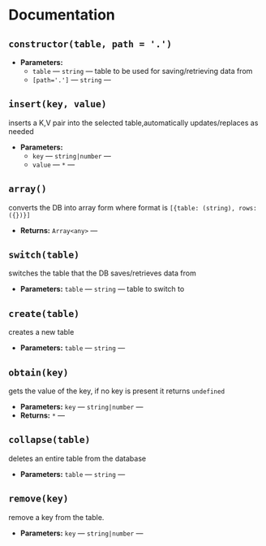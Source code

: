 # Documentation

## `constructor(table, path = '.')`

 * **Parameters:**
   * `table` — `string` — table to be used for saving/retrieving data from
   * `[path='.']` — `string` — 

## `insert(key, value)`

inserts a K,V pair into the selected table,automatically updates/replaces as needed

 * **Parameters:**
   * `key` — `string|number` — 
   * `value` — `*` — 

## `array()`

converts the DB into array form where format is ``[{table: (string), rows: ({})}]``

 * **Returns:** `Array<any>` — 

## `switch(table)`

switches the table that the DB saves/retrieves data from

 * **Parameters:** `table` — `string` — table to switch to

## `create(table)`

creates a new table

 * **Parameters:** `table` — `string` — 

## `obtain(key)`

gets the value of the key, if no key is present it returns `undefined`

 * **Parameters:** `key` — `string|number` — 
 * **Returns:** `*` — 

## `collapse(table)`

deletes an entire table from the database

 * **Parameters:** `table` — `string` — 

## `remove(key)`

remove a key from the table.

 * **Parameters:** `key` — `string|number` — 